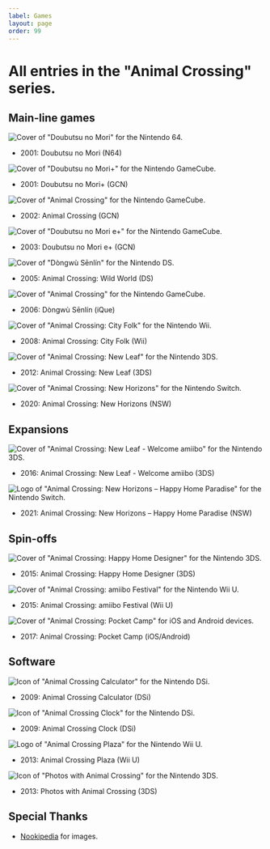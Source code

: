 ```yaml
---
label: Games
layout: page
order: 99
---
```

# All entries in the "Animal Crossing" series.

## Main-line games

![Cover of "Doubutsu no Mori" for the Nintendo 64.](https://dodo.ac/np/images/thumb/c/c4/DnM_Box.jpg/173px-DnM_Box.jpg)
- 2001: Doubutsu no Mori (N64)

![Cover of "Doubutsu no Mori+" for the Nintendo GameCube.](https://dodo.ac/np/images/thumb/3/32/DnM%2B_Box.png/170px-DnM%2B_Box.png)
- 2001: Doubutsu no Mori+ (GCN)

![Cover of "Animal Crossing" for the Nintendo GameCube.](https://dodo.ac/np/images/thumb/d/d1/PG_Box_NA.png/172px-PG_Box_NA.png)
- 2002: Animal Crossing (GCN)

![Cover of "Doubutsu no Mori e+" for the Nintendo GameCube.](https://dodo.ac/np/images/thumb/a/ab/DnMe%2B_Outer_Box.png/172px-DnMe%2B_Outer_Box.png)
- 2003: Doubutsu no Mori e+ (GCN)

![Cover of "Dòngwù Sēnlín" for the Nintendo DS.](https://dodo.ac/np/images/thumb/d/d9/WW_Box_NA.jpg/268px-WW_Box_NA.jpg)
- 2005: Animal Crossing: Wild World (DS)

![Cover of "Animal Crossing" for the Nintendo GameCube.](https://dodo.ac/np/images/5/56/IQue_Box.jpg)
- 2006: Dòngwù Sēnlín (iQue)

![Cover of "Animal Crossing: City Folk" for the Nintendo Wii.](https://dodo.ac/np/images/thumb/0/09/CF_Box_NA.jpg/171px-CF_Box_NA.jpg)
- 2008: Animal Crossing: City Folk (Wii)

![Cover of "Animal Crossing: New Leaf" for the Nintendo 3DS.](https://dodo.ac/np/images/thumb/e/e2/NL_Box_NA.jpg/263px-NL_Box_NA.jpg)
- 2012: Animal Crossing: New Leaf (3DS)

![Cover of "Animal Crossing: New Horizons" for the Nintendo Switch.](https://dodo.ac/np/images/thumb/7/76/NH_Box_NA.png/148px-NH_Box_NA.png)
- 2020: Animal Crossing: New Horizons (NSW)

## Expansions

![Cover of "Animal Crossing: New Leaf - Welcome amiibo" for the Nintendo 3DS.](https://dodo.ac/np/images/thumb/3/38/Welcome_amiibo_Nintendo_Selects_box_art.png/262px-Welcome_amiibo_Nintendo_Selects_box_art.png)
- 2016: Animal Crossing: New Leaf - Welcome amiibo (3DS)

![Logo of "Animal Crossing: New Horizons – Happy Home Paradise" for the Nintendo Switch.](https://dodo.ac/np/images/thumb/0/08/HHP_Logo_English.png/320px-HHP_Logo_English.png)
- 2021: Animal Crossing: New Horizons – Happy Home Paradise (NSW)

## Spin-offs

![Cover of "Animal Crossing: Happy Home Designer" for the Nintendo 3DS.](https://dodo.ac/np/images/thumb/0/0b/HHD_Box_North_America.png/262px-HHD_Box_North_America.png)
- 2015: Animal Crossing: Happy Home Designer (3DS)

![Cover of "Animal Crossing: amiibo Festival" for the Nintendo Wii U.](https://dodo.ac/np/images/thumb/b/bd/AF_Box_North_America.jpg/168px-AF_Box_North_America.jpg)
- 2015: Animal Crossing: amiibo Festival (Wii U)

![Cover of "Animal Crossing: Pocket Camp" for iOS and Android devices.](https://dodo.ac/np/images/thumb/2/21/PC_Logo_English.png/305px-PC_Logo_English.png)
- 2017: Animal Crossing: Pocket Camp (iOS/Android)

## Software

![Icon of "Animal Crossing Calculator" for the Nintendo DSi.](https://dodo.ac/np/images/e/e9/Calculator_Home_Menu_Icon.png)
- 2009: Animal Crossing Calculator (DSi)

![Icon of "Animal Crossing Clock" for the Nintendo DSi.](https://dodo.ac/np/images/8/82/Clock_Home_Menu_Icon.png)
- 2009: Animal Crossing Clock (DSi)

![Logo of "Animal Crossing Plaza" for the Nintendo Wii U.](https://dodo.ac/np/images/thumb/9/98/Animal_Crossing_Plaza_Logo_English.png/292px-Animal_Crossing_Plaza_Logo_English.png)
- 2013: Animal Crossing Plaza (Wii U)

![Icon of "Photos with Animal Crossing" for the Nintendo 3DS.](https://dodo.ac/np/images/1/1d/PwAC_Home_Menu_Icon.png)
- 2013: Photos with Animal Crossing (3DS)

## Special Thanks
- [Nookipedia](https://nookipedia.com/wiki/Main_Page) for images.